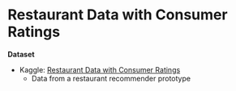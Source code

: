 # __Restaurant Data with Consumer Ratings__

__Dataset__
- Kaggle: [Restaurant Data with Consumer Ratings](https://www.kaggle.com/uciml/restaurant-data-with-consumer-ratings)
    - Data from a restaurant recommender prototype